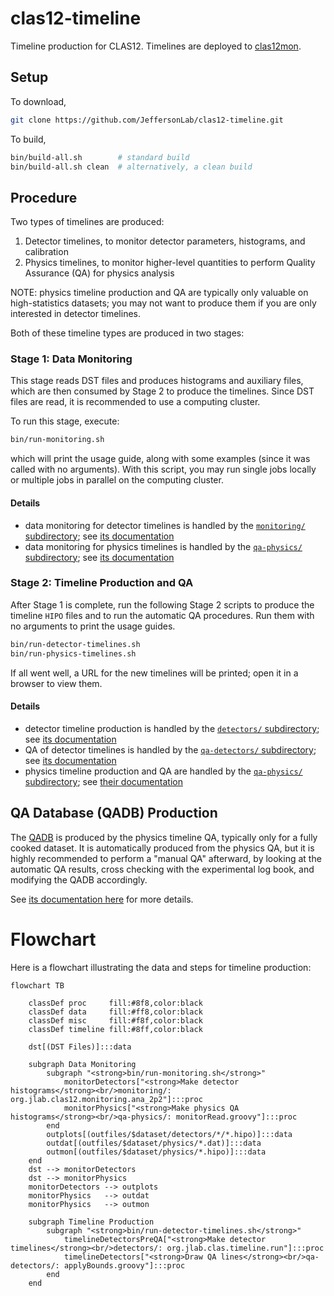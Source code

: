 # clas12-timeline

Timeline production for CLAS12. Timelines are deployed to [clas12mon](https://clas12mon.jlab.org).

## Setup

To download,
```bash
git clone https://github.com/JeffersonLab/clas12-timeline.git
```

To build,
```bash
bin/build-all.sh        # standard build
bin/build-all.sh clean  # alternatively, a clean build
```

## Procedure

Two types of timelines are produced:
1. Detector timelines, to monitor detector parameters, histograms, and calibration
2. Physics timelines, to monitor higher-level quantities to perform Quality Assurance (QA) for physics analysis

NOTE: physics timeline production and QA are typically only valuable on high-statistics datasets; you may not want
to produce them if you are only interested in detector timelines.

Both of these timeline types are produced in two stages:

### Stage 1: Data Monitoring

This stage reads DST files and produces histograms and auxiliary files, which are then consumed by Stage 2 to produce the timelines. Since DST files are read, it is recommended to use a computing cluster.

To run this stage, execute:
```bash
bin/run-monitoring.sh
```
which will print the usage guide, along with some examples (since it was called with no arguments). With this script, you may run single jobs locally or multiple jobs in parallel on the computing cluster.

#### Details
- data monitoring for detector timelines is handled by the [`monitoring/` subdirectory](monitoring);
  see [its documentation](monitoring/README.md)
- data monitoring for physics timelines is handled by the [`qa-physics/` subdirectory](qa-physics);
  see [its documentation](qa-physics/README.md)

### Stage 2: Timeline Production and QA

After Stage 1 is complete, run the following Stage 2 scripts to produce the timeline `HIPO` files and to run the automatic QA procedures. Run them with no arguments to print the usage guides.

```bash
bin/run-detector-timelines.sh
bin/run-physics-timelines.sh
```

If all went well, a URL for the new timelines will be printed; open it in a browser to view them.


#### Details
- detector timeline production is handled by the [`detectors/` subdirectory](detectors);
  see [its documentation](detectors/README.md)
- QA of detector timelines is handled by the [`qa-detectors/` subdirectory](qa-detectors);
  see [its documentation](qa-detectors/README.md)
- physics timeline production and QA are handled by the [`qa-physics/` subdirectory](qa-physics);
  see [their documentation](qa-physics/README.md)

## QA Database (QADB) Production

The [QADB](https://github.com/JeffersonLab/clas12-qadb) is produced by the physics timeline QA, typically only for a fully cooked dataset. It is automatically produced from the physics QA, but it is highly recommended to perform a "manual QA" afterward, by looking at the automatic QA results, cross checking with the experimental log book, and modifying the QADB accordingly.

See [its documentation here](qa-physics) for more details.


# Flowchart
Here is a flowchart illustrating the data and steps for timeline production:

```mermaid
flowchart TB

    classDef proc     fill:#8f8,color:black
    classDef data     fill:#ff8,color:black
    classDef misc     fill:#f8f,color:black
    classDef timeline fill:#8ff,color:black

    dst[(DST Files)]:::data

    subgraph Data Monitoring
        subgraph "<strong>bin/run-monitoring.sh</strong>"
            monitorDetectors["<strong>Make detector histograms</strong><br/>monitoring/: org.jlab.clas12.monitoring.ana_2p2"]:::proc
            monitorPhysics["<strong>Make physics QA histograms</strong><br/>qa-physics/: monitorRead.groovy"]:::proc
        end
        outplots[(outfiles/$dataset/detectors/*/*.hipo)]:::data
        outdat[(outfiles/$dataset/physics/*.dat)]:::data
        outmon[(outfiles/$dataset/physics/*.hipo)]:::data
    end
    dst --> monitorDetectors
    dst --> monitorPhysics
    monitorDetectors --> outplots
    monitorPhysics   --> outdat
    monitorPhysics   --> outmon

    subgraph Timeline Production
        subgraph "<strong>bin/run-detector-timelines.sh</strong>"
            timelineDetectorsPreQA["<strong>Make detector timelines</strong><br/>detectors/: org.jlab.clas.timeline.run"]:::proc
            timelineDetectors["<strong>Draw QA lines</strong><br/>qa-detectors/: applyBounds.groovy"]:::proc
        end
    end

```
